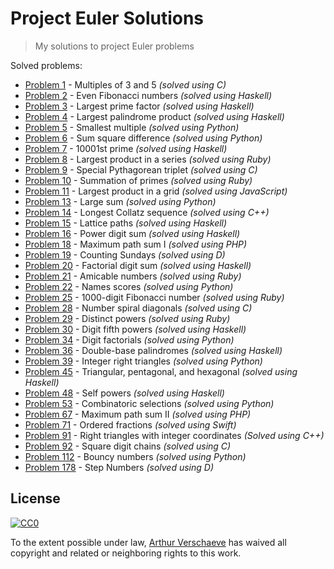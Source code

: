 # Project Euler Solutions

> My solutions to project Euler problems

Solved problems:

* [Problem 1](/1/) - Multiples of 3 and 5 *(solved using C)*
* [Problem 2](/2/) - Even Fibonacci numbers *(solved using Haskell)*
* [Problem 3](/3/) - Largest prime factor *(solved using Haskell)*
* [Problem 4](/4/) - Largest palindrome product *(solved using Haskell)*
* [Problem 5](/5/) - Smallest multiple *(solved using Python)*
* [Problem 6](/6/) - Sum square difference *(solved using Python)*
* [Problem 7](/7/) - 10001st prime *(solved using Haskell)*
* [Problem 8](/8/) - Largest product in a series *(solved using Ruby)*
* [Problem 9](/9/) - Special Pythagorean triplet *(solved using C)*
* [Problem 10](/10/) - Summation of primes *(solved using Ruby)*
* [Problem 11](/11/) - Largest product in a grid *(solved using JavaScript)*
* [Problem 13](/13/) - Large sum *(solved using Python)*
* [Problem 14](/14/) - Longest Collatz sequence *(solved using C++)*
* [Problem 15](/15/) - Lattice paths *(solved using Haskell)*
* [Problem 16](/16/) - Power digit sum *(solved using Haskell)*
* [Problem 18](/18/) - Maximum path sum I *(solved using PHP)*
* [Problem 19](/19/) - Counting Sundays *(solved using D)*
* [Problem 20](/20/) - Factorial digit sum *(solved using Haskell)*
* [Problem 21](/21/) - Amicable numbers *(solved using Ruby)*
* [Problem 22](/22/) - Names scores *(solved using Python)*
* [Problem 25](/25/) - 1000-digit Fibonacci number *(solved using Ruby)*
* [Problem 28](/28/) - Number spiral diagonals *(solved using C)*
* [Problem 29](/29/) - Distinct powers *(solved using Ruby)*
* [Problem 30](/30/) - Digit fifth powers *(solved using Haskell)*
* [Problem 34](/34/) - Digit factorials *(solved using Python)*
* [Problem 36](/36/) - Double-base palindromes *(solved using Haskell)*
* [Problem 39](/39/) - Integer right triangles *(solved using Python)*
* [Problem 45](/45/) - Triangular, pentagonal, and hexagonal *(solved using Haskell)*
* [Problem 48](/48/) - Self powers *(solved using Haskell)*
* [Problem 53](/53/) - Combinatoric selections *(solved using Python)*
* [Problem 67](/67/) - Maximum path sum II *(solved using PHP)*
* [Problem 71](/71/) - Ordered fractions *(solved using Swift)*
* [Problem 91](/91/) - Right triangles with integer coordinates *(Solved using C++)*
* [Problem 92](/92/) - Square digit chains *(solved using C)*
* [Problem 112](/112/) - Bouncy numbers *(solved using Python)*
* [Problem 178](/179/) - Step Numbers *(solved using D)*


## License

[![CC0](http://mirrors.creativecommons.org/presskit/buttons/88x31/svg/cc-zero.svg)](https://creativecommons.org/publicdomain/zero/1.0/)

To the extent possible under law, [Arthur Verschaeve](http://arthurverschaeve.be) has waived all copyright and related or neighboring rights to this work.
